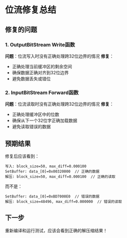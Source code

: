 # 位流修复总结

## 修复的问题

### 1. OutputBitStream Write函数
**问题**：位流写入时没有正确处理跨32位边界的情况
**修复**：
- 正确处理当前缓冲区的剩余空间
- 确保数据正确对齐到32位边界
- 避免数据丢失或错位

### 2. InputBitStream Forward函数  
**问题**：位流读取时没有正确处理跨32位边界的情况
**修复**：
- 正确处理缓冲区中的位数
- 确保从下一个32位字正确加载数据
- 避免读取错误的数据

## 预期结果

修复后应该看到：
```
写入: block_size=50, max_diff=0.000100
SetBuffer: data_[0]=0x00320000  // 正确的数据
解压: block_size=50, max_diff=0.000100  // 正确的读取
```

而不是：
```
SetBuffer: data_[0]=0xBD7000E0  // 错误的数据
解压: block_size=48496, max_diff=0.000000  // 错误的读取
```

## 下一步

重新编译和运行测试，应该会看到正确的解压缩结果！



